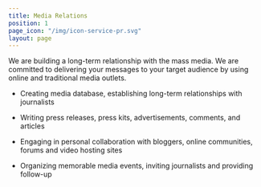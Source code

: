```yaml
---
title: Media Relations
position: 1
page_icon: "/img/icon-service-pr.svg"
layout: page
---
```


We are building a long-term relationship with the mass media. We are committed to delivering your messages to your target audience by using online and traditional media outlets. 

* Creating media database, establishing long-term relationships with journalists

* Writing press releases, press kits, advertisements, comments, and articles

* Engaging in personal collaboration with bloggers, online communities, forums and video hosting sites

* Organizing memorable media events, inviting journalists and providing follow-up